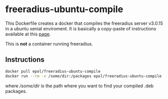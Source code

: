 # freeradius-ubuntu-compile

This Dockerfile creates a docker that compiles the freeradius server v3.0.15 in a ubuntu xenial enviroment.
It is basically a copy-paste of instructions available at this [page](http://wiki.freeradius.org/building/Debian%20and%20Ubuntu).

This is __not__ a container running freeradius.

## Instructions
```bash
docker pull epol/freeradius-ubuntu-compile
docker run --rm -v /some/dir:/packages epol/freeradius-ubuntu-compile
```
where _/some/dir_ is the path where you want to find your compiled .deb packages.
